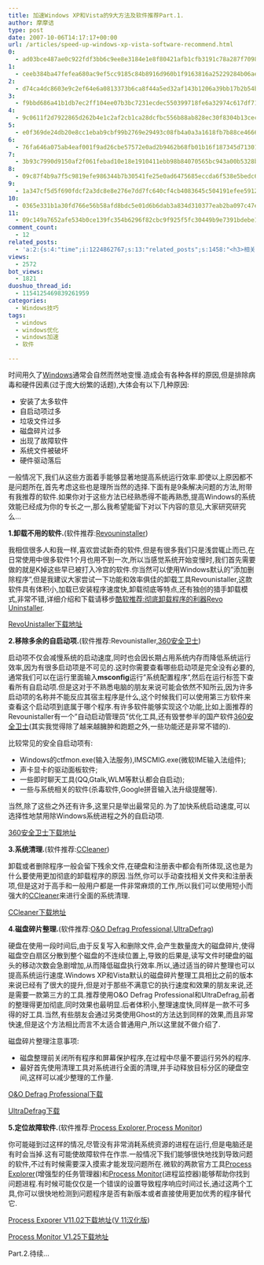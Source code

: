 ```yaml
---
title: 加速Windows XP和Vista的9大方法及软件推荐Part.1.
author: 摩摩诘
type: post
date: 2007-10-06T14:17:17+00:00
url: /articles/speed-up-windows-xp-vista-software-recommend.html
0:
  - ad03bce487ae0c922fdf3bb6c9ee8e3184e1e8f80421afb1cfb3191c78a287f7098ed781e676f63f06d45fc1786ee3b3
1:
  - ceeb384ba47fefea680ac9ef5cc9185c84b8916d960b1f9163816a25229284b06ae846a11f67d5ce6c4661fcbe674c30
2:
  - d74ca4dc8603e9c2ef64e6a0813373b6ca8f44a5ed32af143b1206a39bb17b2b54be8cef5337a05cb26e7ca796fe0585
3:
  - f9bbd686a41b1db7ec2ff104ee07b3bc7231ecdec550399718fe6a32974c617df7153793bec1e7316b3f863453ba468f
4:
  - 9c0611f2d7922865d262b4e1c2af2cb1ca28dcfbc556b88ab828ec30f8304b13cecfd532f98bbcf645a9d0d46af4c1c6
5:
  - e0f369de24db20e8cc1ebab9cbf99b2769e29493c08fb4a0a3a1618fb7b88ce46667dc3fea05eb0cfd3ce53f9a916e9c
6:
  - 76fa646a075ab4eaf001f9ad26cbe57572e0ad2b9462b68fb01b16f187345d71301e361e796d94c4cb0c277423566dae
7:
  - 3b93c7990d9150af2f061febad10e18e1910411ebb98b84070565bc943a00b5328b4a4acae0e570b6a2e886c98b702f9
8:
  - 09c87f4b9a7f5c9819efe986344b7b30541fe25e0ad6475685eccda6f538e5bedc63e0fe6c8e6db44d97445f6e1efbf4
9:
  - 1a347cf5d5f690fdcf2a3dc8e8e276e7dd7fc640cf4cb4083645c504191efee5912bdf9ac1dd30dbb4b83fd2c139ff30
10:
  - 0365e331b1a30fd766e56b58afd8bdc5e01d6b6dab3a834d310377eab2ba097c47ef59aeb0d1c360a465b7b953971fd8
11:
  - 09c149a7652afe534b0ce139fc354b6296f82cbc9f925f5fc30449b9e7391bdebe1790cd2e7a7ef702b0522d8e150fb0
comment_count:
  - 12
related_posts:
  - 'a:2:{s:4:"time";i:1224862767;s:13:"related_posts";s:1458:"<h3>相关日志</h3><ul class="related_post"><li><a href="http://www.digglife.cn/articles/custom-windows-interface-tools.html" title="9个工具打造焕然一新的Windows界面">9个工具打造焕然一新的Windows界面</a></li><li><a href="http://www.digglife.cn/articles/clean-up-desktop-improve-productivity-2.html" title="彻底清空桌面,让启动程序更加高效Part.2">彻底清空桌面,让启动程序更加高效Part.2</a></li><li><a href="http://www.digglife.cn/articles/clean-up-desktop-improve-productivity-1.html" title="彻底清空桌面,让启动程序更加高效Part.1">彻底清空桌面,让启动程序更加高效Part.1</a></li><li><a href="http://www.digglife.cn/articles/free-clipboard-manager-clipx.html" title="小巧的Windows剪切板管理器:ClipX">小巧的Windows剪切板管理器:ClipX</a></li><li><a href="http://www.digglife.cn/articles/registry-searcher-editor-regscanner.html" title="免费好用的Windows注册表搜索编辑工具RegScanner">免费好用的Windows注册表搜索编辑工具RegScanner</a></li><li><a href="http://www.digglife.cn/articles/windows-linux-file-system.html" title="4款免费软件让你在Windows下访问Linux文件系统">4款免费软件让你在Windows下访问Linux文件系统</a></li><li><a href="http://www.digglife.cn/articles/faster-copy-windows.html" title="加快Windows下的文件复制速度:TeraCopy">加快Windows下的文件复制速度:TeraCopy</a></li></ul>";}'
views:
  - 2572
bot_views:
  - 1821
duoshuo_thread_id:
  - 1154125469839261959
categories:
  - Windows技巧
tags:
  - windows
  - windows优化
  - windows加速
  - 软件

---
```

时间用久了<a title="Windows技巧" href="https://www.digglife.net/articles/category/windows-tricks/" target="_blank">Windows</a>通常会自然而然地变慢.造成会有各种各样的原因,但是排除病毒和硬件因素(过于庞大纷繁的话题),大体会有以下几种原因: 

  * 安装了太多软件 
  * 自启动项过多 
  * 垃圾文件过多 
  * 磁盘碎片过多 
  * 出现了故障软件 
  * 系统文件被破坏 
  * 硬件驱动落后

一般情况下,我们从这些方面着手能够显著地提高系统运行效率.即使以上原因都不是问题所在,首先考虑这些也是理所当然的选择.下面有是9条解决问题的方法,附带有我推荐的软件.如果你对于这些方法已经熟悉得不能再熟悉,提高Windows的系统效能已经成为你的专长之一,那么我希望能留下对以下内容的意见,大家研究研究么&#8230;

<!--more-->

**1.卸载不用的软件.**(软件推荐:<a title="Revouninstaller" href="http://www.revouninstaller.com/ " target="_blank">Revouninstaller</a>)

我相信很多人和我一样,喜欢尝试新奇的软件,但是有很多我们只是浅尝辄止而已,在日常使用中很多软件1个月也用不到一次,所以当感觉系统开始变慢时,我们首先需要做的就是K掉这些早已被打入冷宫的软件.你当然可以使用Windows默认的&#8221;添加删除程序&#8221;,但是我建议大家尝试一下功能和效率俱佳的卸载工具Revounistaller,这款软件具有体积小,加载已安装程序速度快,卸载彻底等特点,还有独创的猎手卸载模式,非常不错,详细介绍和下载请移步<a title="酷软推荐:彻底卸载程序的利器Revo Uninstaller" href="https://www.digglife.net/articles/revo-uninstaller.html" target="_blank">酷软推荐:彻底卸载程序的利器Revo Uninstaller</a>.

<a title="RevoUnistaller下载地址" href="http://www.revouninstaller.com/revosetup.exe" target="_blank">RevoUnistaller下载地址</a>

**2.移除多余的自启动项.**(软件推荐:Revounistaller,<a title="360安全卫士" href="http://www.360safe.com/" target="_blank">360安全卫士</a>)

启动项不仅会减慢系统的启动速度,同时也会因长期占用系统内存而降低系统运行效率,因为有很多启动项是不可见的.这时你需要查看哪些启动项是完全没有必要的,通常我们可以在运行里面输入**msconfig**运行&#8221;系统配置程序&#8221;,然后在运行标签下查看所有自启动项.但是这对于不熟悉电脑的朋友来说可能会依然不知所云,因为许多启动项的名称并不能反应其宿主程序是什么,这个时候我们可以使用第三方软件来查看这个启动项到底属于哪个程序.有许多软件能够实现这个功能,比如上面推荐的Revounistaller有一个&#8221;自动启动管理员&#8221;优化工具,还有毁誉参半的国产软件<a title="360安全卫士" href="http://www.360safe.com/" target="_blank">360安全卫士</a>(其实我觉得除了越来越臃肿和跑题之外,一些功能还是非常不错的).

比较常见的安全自启动项有:

  * Windows的ctfmon.exe(输入法服务),IMSCMIG.exe(微软IME输入法组件); 
  * 声卡显卡的驱动面板软件; 
  * 一些即时聊天工具(QQ,Gtalk,WLM等默认都会自启动); 
  * 一些与系统相关的软件(杀毒软件,Google拼音输入法升级提醒等).

当然,除了这些之外还有许多,这里只是举出最常见的.为了加快系统启动速度,可以选择性地禁用除Windows系统进程之外的自启动项.

<a title="360安全卫士下载地址" href="http://down.360safe.com/setup.exe" target="_blank">360安全卫士下载地址</a>

**3.系统清理.**(软件推荐:<a title="CCleaner" href="http://www.ccleaner.com" target="_blank">CCleaner</a>)

卸载或者删除程序一般会留下残余文件,在硬盘和注册表中都会有所体现,这也是为什么要使用更加彻底的卸载程序的原因.当然,你可以手动查找相关文件夹和注册表项,但是这对于高手和一般用户都是一件非常麻烦的工作,所以我们可以使用短小而强大的<a title="CCleaner" href="http://www.ccleaner.com" target="_blank">CCleaner</a>来进行全面的系统清理.

<a title="CCleaner下载地址" href="http://www.crsky.com/soft/7431.html" target="_blank">CCleaner下载地址</a>

**4.磁盘碎片整理.**(软件推荐:<a title="O&O Defrag Professional" href="http://www.oo-software.com/home/en/products/oodefrag/" target="_blank">O&O Defrag Professional</a>,<a title="UltraDefrag" href="http://ultradefrag.sourceforge.net/" target="_blank">UltraDefrag</a>)

硬盘在使用一段时间后,由于反复写入和删除文件,会产生数量庞大的磁盘碎片,使得磁盘空白扇区分散到整个磁盘的不连续位置上,导致的后果是,读写文件时硬盘的磁头的移动次数会急剧增加,从而降低磁盘执行效率.所以,通过适当的碎片整理也可以提高系统运行速度.Windows XP和Vista默认的磁盘碎片整理工具相比之前的版本来说已经有了很大的提升,但是对于那些不满意它的执行速度和效果的朋友来说,还是需要一款第三方的工具.推荐使用O&O Defrag Professional和UltraDefrag,前者的整理得更加彻底,同时效果也最明显.后者体积小,整理速度快,同样是一款不可多得的好工具.当然,有些朋友会通过另类使用Ghost的方法达到同样的效果,而且非常快速,但是这个方法相比而言不太适合普通用户,所以这里就不做介绍了.

磁盘碎片整理注意事项:

  * 磁盘整理前关闭所有程序和屏幕保护程序,在过程中尽量不要运行另外的程序. 
  * 最好首先使用清理工具对系统进行全面的清理,并手动释放目标分区的硬盘空间,这样可以减少整理的工作量.

<a title="O&O Defrag Professional下载" href="http://www.greendown.cn/soft/2279.html" target="_blank">O&O Defrag Professional下载</a>

<a title="UltraDefrag下载" href="http://www.crsky.com/soft/10418.html" target="_blank">UltraDefrag下载</a>

**5.定位故障软件.**(软件推荐:<a title="Process Explorer" href="http://www.microsoft.com/technet/sysinternals/Security/ProcessExplorer.mspx" target="_blank">Process Explorer</a>,<a title="Process Monitor" href="http://www.microsoft.com/technet/sysinternals/utilities/processmonitor.mspx" target="_blank">Process Monitor</a>)

你可能碰到过这样的情况,尽管没有非常消耗系统资源的进程在运行,但是电脑还是有时会当掉.这有可能使故障软件在作祟.一般情况下我们能够很快地找到导致问题的软件,不过有时候需要深入摸索才能发现问题所在.微软的两款官方工具<a title="Process Explorer" href="http://www.microsoft.com/technet/sysinternals/Security/ProcessExplorer.mspx" target="_blank">Process Explorer</a>(增强型的任务管理器)和<a title="Process Monitor" href="http://www.microsoft.com/technet/sysinternals/utilities/processmonitor.mspx" target="_blank">Process Monitor</a>(进程监控器)能够帮助你找到问题进程.有时候可能仅仅是一个错误的设置导致程序响应时间过长,通过这两个工具,你可以很快地检测到问题程序是否有新版本或者直接使用更加优秀的程序替代它.

<a title="Process Exporer V11.02下载地址" href="http://download.sysinternals.com/Files/ProcessExplorer.zip" target="_blank">Process Exporer V11.02下载地址</a>(<a title="V 11汉化版" href="http://www.crsky.com/soft/1074.html" target="_blank">V 11汉化版</a>)

<a title="Process Monitor V1.25下载地址" href="http://download.sysinternals.com/Files/ProcessMonitor.zip" target="_blank">Process Monitor V1.25下载地址</a>

Part.2.待续&#8230;